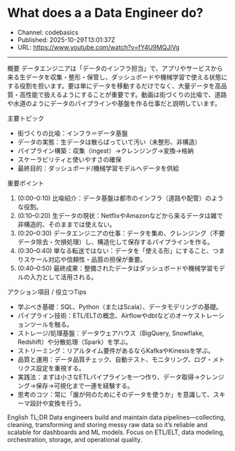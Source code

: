 # What does a a Data Engineer do?

- Channel: codebasics
- Published: 2025-10-29T13:01:37Z
- URL: https://www.youtube.com/watch?v=fY4U9MQJiVg

---

概要
データエンジニアは「データのインフラ担当」で、アプリやサービスから来る生データを収集・整形・保管し、ダッシュボードや機械学習で使える状態にする役割を担います。要は単にデータを移動するだけでなく、大量データを高品質・高性能で扱えるようにすることが重要です。動画は街づくりの比喩で、道路や水道のようにデータのパイプラインや基盤を作る仕事だと説明しています。

主要トピック
- 街づくりの比喩：インフラ＝データ基盤
- データの実態：生データは散らばっていて汚い（未整形、非構造）
- パイプライン構築：収集（ingest）→クレンジング→変換→格納
- スケーラビリティと使いやすさの確保
- 最終目的：ダッシュボード/機械学習モデルへデータを供給

重要ポイント
1. (0:00–0:10) 比喩紹介：データ基盤は都市のインフラ（道路や配管）のような役割。  
2. (0:10–0:20) 生データの現状：NetflixやAmazonなどから来るデータは雑で非構造的、そのままでは使えない。  
3. (0:20–0:30) データエンジニアの仕事：データを集め、クレンジング（不要データ除去・欠損処理）し、構造化して保存するパイプラインを作る。  
4. (0:30–0:40) 単なる転送ではない：データを「使える形」にすること、つまりスケール対応や信頼性・品質の担保が重要。  
5. (0:40–0:50) 最終成果：整備されたデータはダッシュボードや機械学習モデルの入力として活用される。

アクション項目 / 役立つTips
- 学ぶべき基礎：SQL、Python（またはScala）、データモデリングの基礎。  
- パイプライン技術：ETL/ELTの概念、Airflowやdbtなどのオーケストレーションツールを触る。  
- ストレージ/処理基盤：データウェアハウス（BigQuery, Snowflake, Redshift）や分散処理（Spark）を学ぶ。  
- ストリーミング：リアルタイム要件があるならKafkaやKinesisを学ぶ。  
- 品質と運用：データ品質チェック、自動テスト、モニタリング、ログ・メトリクス設定を重視する。  
- 実践法：まずは小さなETLパイプラインを一つ作り、データ取得→クレンジング→保存→可視化まで一連を経験する。  
- 思考のコツ：常に「誰が何のためにそのデータを使うか」を意識して、スキーマ設計や変換を行う。

English TL;DR
Data engineers build and maintain data pipelines—collecting, cleaning, transforming and storing messy raw data so it’s reliable and scalable for dashboards and ML models. Focus on ETL/ELT, data modeling, orchestration, storage, and operational quality.
